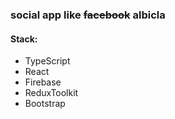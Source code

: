 ### social app like ~~facebook~~ albicla 

#### Stack:
- TypeScript
- React
- Firebase
- ReduxToolkit 
- Bootstrap 